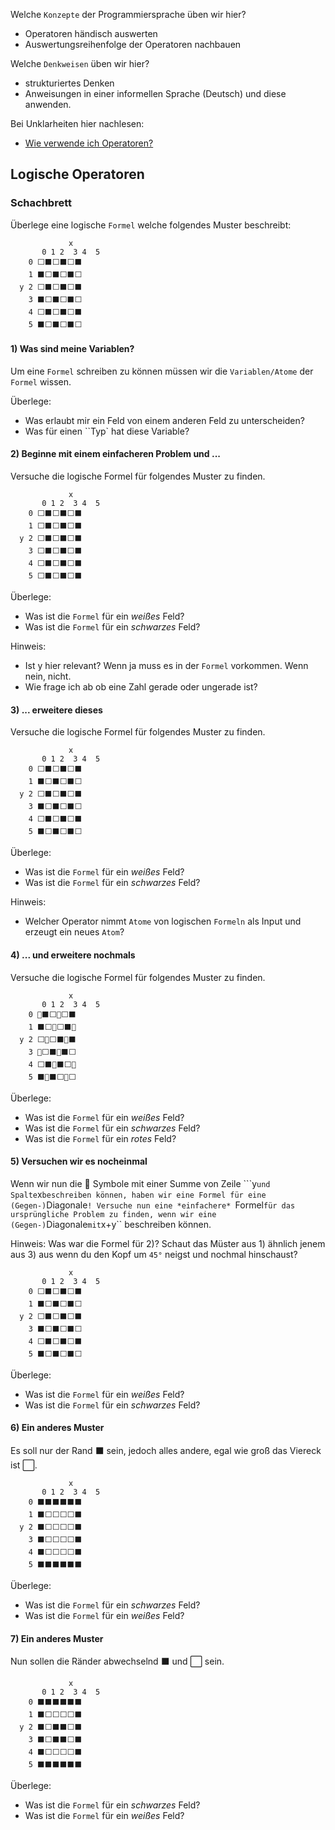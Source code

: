 Welche ``Konzepte`` der Programmiersprache üben wir hier?
* Operatoren händisch auswerten 
* Auswertungsreihenfolge der Operatoren nachbauen

Welche ``Denkweisen`` üben wir hier?
* strukturiertes Denken 
* Anweisungen in einer informellen Sprache (Deutsch) und diese anwenden.

Bei Unklarheiten hier nachlesen: 
* [Wie verwende ich Operatoren?](../L02Operatoren/L02.1Operatoren.md)

## Logische Operatoren

### Schachbrett
Überlege eine logische ``Formel`` welche folgendes Muster beschreibt:
```
             x
       0 1 2  3 4  5
    0 ⬜⬛⬜⬛⬜⬛
    1 ⬛⬜⬛⬜⬛⬜
  y 2 ⬜⬛⬜⬛⬜⬛
    3 ⬛⬜⬛⬜⬛⬜
    4 ⬜⬛⬜⬛⬜⬛
    5 ⬛⬜⬛⬜⬛⬜
```

#### 1) Was sind meine Variablen?
Um eine ``Formel`` schreiben zu können müssen wir die ``Variablen/Atome`` der ``Formel`` wissen.

Überlege: 
* Was erlaubt mir ein Feld von einem anderen Feld zu unterscheiden? 
* Was für einen ``Typ` hat diese Variable? 

#### 2) Beginne mit einem einfacheren Problem und ...
Versuche die logische Formel für folgendes Muster zu finden.
```
             x
       0 1 2  3 4  5
    0 ⬜⬛⬜⬛⬜⬛
    1 ⬜⬛⬜⬛⬜⬛
  y 2 ⬜⬛⬜⬛⬜⬛
    3 ⬜⬛⬜⬛⬜⬛
    4 ⬜⬛⬜⬛⬜⬛
    5 ⬜⬛⬜⬛⬜⬛
```

Überlege: 
* Was ist die ``Formel`` für ein *weißes* Feld? 
* Was ist die ``Formel`` für ein *schwarzes* Feld?

Hinweis:
* Ist y hier relevant? Wenn ja muss es in der ``Formel`` vorkommen. Wenn nein, nicht.
* Wie frage ich ab ob eine Zahl gerade oder ungerade ist?

#### 3) ... erweitere dieses 
Versuche die logische Formel für folgendes Muster zu finden.
```
             x
       0 1 2  3 4  5
    0 ⬜⬛⬜⬛⬜⬛
    1 ⬛⬜⬛⬜⬛⬜
  y 2 ⬜⬛⬜⬛⬜⬛
    3 ⬛⬜⬛⬜⬛⬜
    4 ⬜⬛⬜⬛⬜⬛
    5 ⬛⬜⬛⬜⬛⬜
```

Überlege: 
* Was ist die ``Formel`` für ein *weißes* Feld? 
* Was ist die ``Formel`` für ein *schwarzes* Feld?

Hinweis:
* Welcher Operator nimmt ``Atome`` von logischen ``Formeln`` als Input und erzeugt ein neues ``Atom``?

#### 4) ... und erweitere nochmals 
Versuche die logische Formel für folgendes Muster zu finden.
```
             x
       0 1 2  3 4  5
    0 🔺⬛⬜🔺⬜⬛
    1 ⬛⬜🔺⬜⬛🔺
  y 2 ⬜🔺⬜⬛🔺⬛
    3 🔺⬜⬛🔺⬛⬜
    4 ⬜⬛🔺⬛⬜🔺
    5 ⬛🔺⬛⬜🔺⬜
```

Überlege: 
* Was ist die ``Formel`` für ein *weißes* Feld?
* Was ist die ``Formel`` für ein *schwarzes* Feld?
* Was ist die ``Formel`` für ein *rotes* Feld?

#### 5) Versuchen wir es nocheinmal 
Wenn wir nun die 🔺 Symbole mit einer Summe von Zeile ```y`` und Spalte ``x`` beschreiben können, haben wir eine Formel für eine (Gegen-) ``Diagonale``!
Versuche nun eine *einfachere* ``Formel`` für das ursprüngliche Problem zu finden, wenn wir eine (Gegen-) ``Diagonale`` mit ``x+y`` beschreiben können.

Hinweis: Was war die Formel für 2)? Schaut das Müster aus 1) ähnlich jenem aus 3) aus wenn du den Kopf um ``45°`` neigst und nochmal hinschaust?
```
             x
       0 1 2  3 4  5
    0 ⬜⬛⬜⬛⬜⬛
    1 ⬛⬜⬛⬜⬛⬜
  y 2 ⬜⬛⬜⬛⬜⬛
    3 ⬛⬜⬛⬜⬛⬜
    4 ⬜⬛⬜⬛⬜⬛
    5 ⬛⬜⬛⬜⬛⬜
```

Überlege: 
* Was ist die ``Formel`` für ein *weißes* Feld? 
* Was ist die ``Formel`` für ein *schwarzes* Feld?

#### 6) Ein anderes Muster
Es soll nur der Rand ⬛ sein, jedoch alles andere, egal wie groß das Viereck ist ⬜.
```
             x
       0 1 2  3 4  5
    0 ⬛⬛⬛⬛⬛⬛
    1 ⬛⬜⬜⬜⬜⬛
  y 2 ⬛⬜⬜⬜⬜⬛
    3 ⬛⬜⬜⬜⬜⬛
    4 ⬛⬜⬜⬜⬜⬛
    5 ⬛⬛⬛⬛⬛⬛
```

Überlege: 
* Was ist die ``Formel`` für ein *schwarzes* Feld?
* Was ist die ``Formel`` für ein *weißes* Feld? 

#### 7) Ein anderes Muster
Nun sollen die Ränder abwechselnd ⬛ und ⬜ sein.
```
             x
       0 1 2  3 4  5
    0 ⬛⬛⬛⬛⬛⬛
    1 ⬛⬜⬜⬜⬜⬛
  y 2 ⬛⬜⬛⬛⬜⬛
    3 ⬛⬜⬛⬛⬜⬛
    4 ⬛⬜⬜⬜⬜⬛
    5 ⬛⬛⬛⬛⬛⬛
```

Überlege: 
* Was ist die ``Formel`` für ein *schwarzes* Feld?
* Was ist die ``Formel`` für ein *weißes* Feld? 
